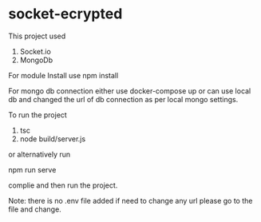 # socket-ecrypted

This project used 
1. Socket.io
2. MongoDb

For module Install
use npm install

For mongo db connection either use docker-compose up or can use local db and changed the url of db connection as per local mongo settings.

To run the project
1. tsc
2. node build/server.js

or alternatively run

npm run serve

complie and then run the project.

Note: there is no .env file added if need to change any url please go to the file and change.
